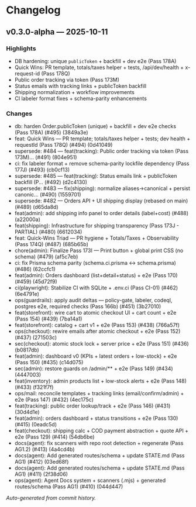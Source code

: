 # Changelog

## v0.3.0-alpha — 2025-10-11

### Highlights
- DB hardening: unique `publicToken` + backfill + dev e2e (Pass 178A)
- Quick Wins: PR template, totals/taxes helper + tests, /api/dev/health + x-request-id (Pass 178Q)
- Public order tracking via token (Pass 173M)
- Status emails with tracking links + publicToken backfill
- Shipping normalization + workflow improvements
- CI labeler format fixes + schema-parity enhancements

### Changes
* db: harden Order.publicToken (unique) + backfill + dev e2e checks (Pass 178A) (#495) (3849a3e)
* feat: Quick Wins — PR template; totals/taxes helper + tests; dev health + requestId (Pass 178Q) (#494) (0d41049)
* supersede: #484 — feat(tracking): Public order tracking via token (Pass 173M)... (#491) (804e951)
* ci: fix labeler format + remove schema-parity lockfile dependency (Pass 177J) (#493) (cb0cf13)
* supersede: #485 — feat(tracking): Status emails link + publicToken backfill (P... (#492) (d2c4130)
* supersede: #483 — fix(shipping): normalize aliases→canonical + persist canonic... (#490) (1559701)
* supersede: #482 — Orders API + UI shipping display (rebased on main) (#489) (d65da8d)
* feat(admin): add shipping info panel to order details (label+cost) (#488) (a22000a)
* feat(shipping): Infrastructure for shipping transparency (Pass 173J - PARTIAL) (#480) (6612034)
* feat: Quick-Wins Triad — PR hygiene + Totals/Taxes + Observability (Pass 174Q) (#487) (685b65b)
* chore(admin): Finalize Pass 173I — Print button + global print CSS (no schema) (#479) (af5c7eb)
* ci: fix Prisma schema parity (schema.ci.prisma ↔ schema.prisma) (#486) (62ccfc1)
* feat(admin): Orders dashboard (list+detail+status) + e2e (Pass 170) (#459) (45d72f9)
* ci(playwright): Stabilize CI with SQLite + .env.ci (Pass CI-01) (#462) (6e4791e)
* ops(guardrails): apply audit deltas — policy-gate, labeler, codeql, postgres e2e, required checks (Pass 166b) (#451) (3b27010)
* feat(storefront): wire cart to atomic checkout UI + cart count + e2e (Pass 154) (#439) (7ba14a1)
* feat(storefront): catalog + cart v1 + e2e (Pass 153) (#438) (766a57f)
* ops(checkout): rewire emails after atomic checkout + e2e (Pass 152) (#437) (271503c)
* sec(checkout): atomic stock lock + server price + e2e (Pass 151) (#436) (b0817db)
* feat(admin): dashboard v0 (KPIs + latest orders + low-stock) + e2e (Pass 150) (#435) (c14d075)
* sec(admin): restore guards on /admin/** + e2e (Pass 149) (#434) (4447003)
* feat(inventory): admin products list + low-stock alerts + e2e (Pass 148) (#433) (f321f7f)
* ops/mail: reconcile templates + tracking links (email/confirm/admin) + e2e (Pass 147) (#432) (4ec175c)
* feat(tracking): public order lookup/track + e2e (Pass 146) (#431) (30d4d1e)
* feat(admin): orders dashboard + status transitions + e2e (Pass 130) (#415) (0eadc5d)
* feat(checkout): shipping calc + COD payment abstraction + quote API + e2e (Pass 129) (#414) (54db6be)
* docs(agent): fix scanners with repo root detection + regenerate (Pass AG1.2) (#413) (4a4cd4b)
* docs(agent): Add generated routes/schema + update STATE.md (Pass AG1) (#412) (03ed68f)
* docs(agent): Add generated routes/schema + update STATE.md (Pass AG1) (#411) (2f38d06)
* ops(agent): Agent Docs system + scanners (.mjs) + generated routes/schema (Pass AG1) (#410) (044d447)

_Auto-generated from commit history._

